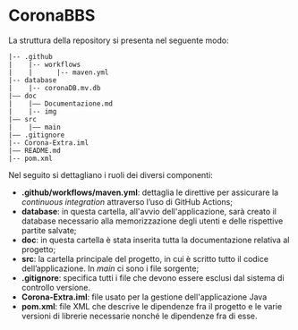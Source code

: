 # CoronaBBS

La struttura della repository si presenta nel seguente modo:
```
|-- .github
|    |-- workflows
|    |      |-- maven.yml
|-- database
|    |-- coronaDB.mv.db
|–– doc
|    |–– Documentazione.md
|    |-- img
|–– src
|    |–– main
|–– .gitignore
|-- Corona-Extra.iml
|–– README.md
|-- pom.xml
```

Nel seguito si dettagliano i ruoli dei diversi componenti:
- **.github/workflows/maven.yml**: dettaglia le direttive per assicurare la *continuous integration* attraverso l’uso di GitHub Actions;
- **database**: in questa cartella, all'avvio dell'applicazione, sarà creato il database necessario alla memorizzazione degli utenti e delle rispettive partite salvate;
- **doc**: in questa cartella è stata inserita tutta la documentazione relativa al progetto;
- **src**: la cartella principale del progetto, in cui è scritto tutto il codice dell’applicazione. In *main* ci sono i file sorgente;
- **.gitignore**: specifica tutti i file che devono essere esclusi dal sistema di controllo versione.
- **Corona-Extra.iml**: file usato per la gestione dell'applicazione Java
- **pom.xml**: file XML che descrive le dipendenze fra il progetto e le varie versioni di librerie necessarie nonché le dipendenze fra di esse.
